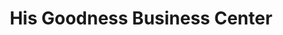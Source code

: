 ---
title: "His Goodness Business Center"
url: /ganta/his-goodness-business-center-2/
shop: Lebensmittel
---
